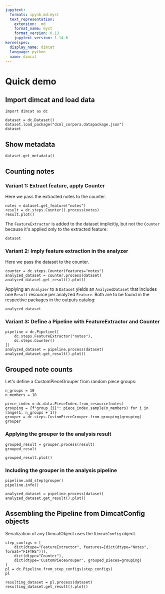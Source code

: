 ```yaml
---
jupytext:
  formats: ipynb,md:myst
  text_representation:
    extension: .md
    format_name: myst
    format_version: 0.13
    jupytext_version: 1.14.6
kernelspec:
  display_name: dimcat
  language: python
  name: dimcat
---
```


# Quick demo

## Import dimcat and load data

```{code-cell} ipython3
import dimcat as dc

dataset = dc.Dataset()
dataset.load_package("dcml_corpora.datapackage.json")
dataset
```

## Show metadata

```{code-cell} ipython3
dataset.get_metadata()
```

## Counting notes

### Variant 1: Extract feature, apply Counter

Here we pass the extracted notes to the counter.

```{code-cell} ipython3
notes = dataset.get_feature("notes")
result = dc.steps.Counter().process(notes)
result.plot()
```

The `FeatureExtractor` is added to the dataset implicitly, but not the `Counter` because it's applied only to the extracted feature:

```{code-cell} ipython3
dataset
```

### Variant 2: Imply feature extraction in the analyzer

Here we pass the dataset to the counter.

```{code-cell} ipython3
counter = dc.steps.Counter(features="notes")
analyzed_dataset = counter.process(dataset)
analyzed_dataset.get_result().plot()
```

Applying an `Analyzer` to a `Dataset` yields an `AnalyzedDataset` that includes one `Result` resource per analyzed `Feature`.
Both are to be found in the respective packages in the outputs catalog:

```{code-cell} ipython3
analyzed_dataset
```

### Variant 3: Define a Pipeline with FeatureExtractor and Counter

```{code-cell} ipython3
pipeline = dc.Pipeline([
    dc.steps.FeatureExtractor("notes"),
    dc.steps.Counter()
])
analyzed_dataset = pipeline.process(dataset)
analyzed_dataset.get_result().plot()
```

## Grouped note counts

Let's define a CustomPieceGrouper from random piece groups:

```{code-cell} ipython3
n_groups = 10
n_members = 10

piece_index = dc.data.PieceIndex.from_resource(notes)
grouping = {f"group_{i}": piece_index.sample(n_members) for i in range(1, n_groups + 1)}
grouper = dc.steps.CustomPieceGrouper.from_grouping(grouping)
grouper
```

### Applying the grouper to the analysis result

```{code-cell} ipython3
grouped_result = grouper.process(result)
grouped_result
```

```{code-cell} ipython3
grouped_result.plot()
```

### Including the grouper in the analysis pipeline

```{code-cell} ipython3
pipeline.add_step(grouper)
pipeline.info()
```

```{code-cell} ipython3
analyzed_dataset = pipeline.process(dataset)
analyzed_dataset.get_result().plot()
```

## Assembling the Pipeline from DimcatConfig objects

Serialization of any DimcatObject uses the `DimcatConfig` object.

```{code-cell} ipython3
step_configs = [
    dict(dtype="FeatureExtractor", features=[dict(dtype="Notes", format="FIFTHS")]),
    dict(dtype="Counter"),
    dict(dtype='CustomPieceGrouper', grouped_pieces=grouping)
]
pl = dc.Pipeline.from_step_configs(step_configs)
pl
```

```{code-cell} ipython3
resulting_dataset = pl.process(dataset)
resulting_dataset.get_result().plot()
```

```{code-cell} ipython3

```
